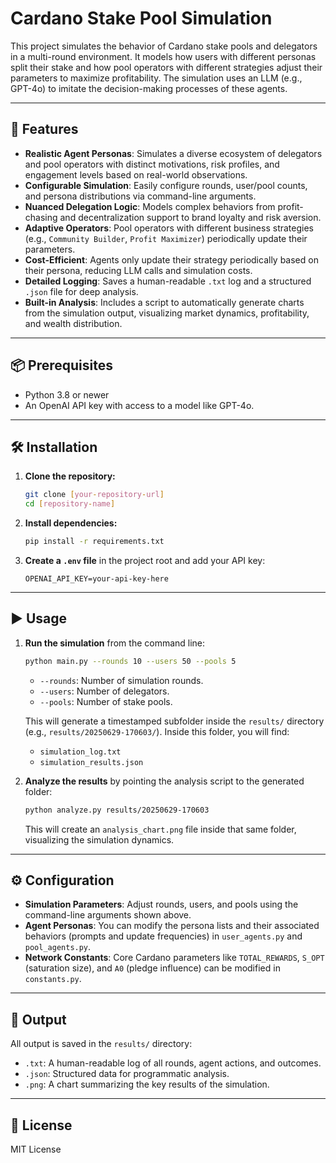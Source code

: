 # Cardano Stake Pool Simulation

This project simulates the behavior of Cardano stake pools and delegators in a multi-round environment. It models how users with different personas split their stake and how pool operators with different strategies adjust their parameters to maximize profitability. The simulation uses an LLM (e.g., GPT-4o) to imitate the decision-making processes of these agents.

---

## 🔧 Features

-   **Realistic Agent Personas**: Simulates a diverse ecosystem of delegators and pool operators with distinct motivations, risk profiles, and engagement levels based on real-world observations.
-   **Configurable Simulation**: Easily configure rounds, user/pool counts, and persona distributions via command-line arguments.
-   **Nuanced Delegation Logic**: Models complex behaviors from profit-chasing and decentralization support to brand loyalty and risk aversion.
-   **Adaptive Operators**: Pool operators with different business strategies (e.g., `Community Builder`, `Profit Maximizer`) periodically update their parameters.
-   **Cost-Efficient**: Agents only update their strategy periodically based on their persona, reducing LLM calls and simulation costs.
-   **Detailed Logging**: Saves a human-readable `.txt` log and a structured `.json` file for deep analysis.
-   **Built-in Analysis**: Includes a script to automatically generate charts from the simulation output, visualizing market dynamics, profitability, and wealth distribution.

---

## 📦 Prerequisites

-   Python 3.8 or newer
-   An OpenAI API key with access to a model like GPT-4o.

---

## 🛠 Installation

1.  **Clone the repository:**
    ```bash
    git clone [your-repository-url]
    cd [repository-name]
    ```

2.  **Install dependencies:**
    ```bash
    pip install -r requirements.txt
    ```

3.  **Create a `.env` file** in the project root and add your API key:
    ```env
    OPENAI_API_KEY=your-api-key-here
    ```

---

## ▶️ Usage

1.  **Run the simulation** from the command line:
    ```bash
    python main.py --rounds 10 --users 50 --pools 5
    ```
    -   `--rounds`: Number of simulation rounds.
    -   `--users`: Number of delegators.
    -   `--pools`: Number of stake pools.

    This will generate a timestamped subfolder inside the `results/` directory (e.g., `results/20250629-170603/`). Inside this folder, you will find:
    -   `simulation_log.txt`
    -   `simulation_results.json`

2.  **Analyze the results** by pointing the analysis script to the generated folder:
    ```bash
    python analyze.py results/20250629-170603
    ```
    This will create an `analysis_chart.png` file inside that same folder, visualizing the simulation dynamics.

---

## ⚙️ Configuration

-   **Simulation Parameters**: Adjust rounds, users, and pools using the command-line arguments shown above.
-   **Agent Personas**: You can modify the persona lists and their associated behaviors (prompts and update frequencies) in `user_agents.py` and `pool_agents.py`.
-   **Network Constants**: Core Cardano parameters like `TOTAL_REWARDS`, `S_OPT` (saturation size), and `A0` (pledge influence) can be modified in `constants.py`.

---

## 📁 Output

All output is saved in the `results/` directory:

-   `.txt`: A human-readable log of all rounds, agent actions, and outcomes.
-   `.json`: Structured data for programmatic analysis.
-   `.png`: A chart summarizing the key results of the simulation.

---

## 📄 License

MIT License
